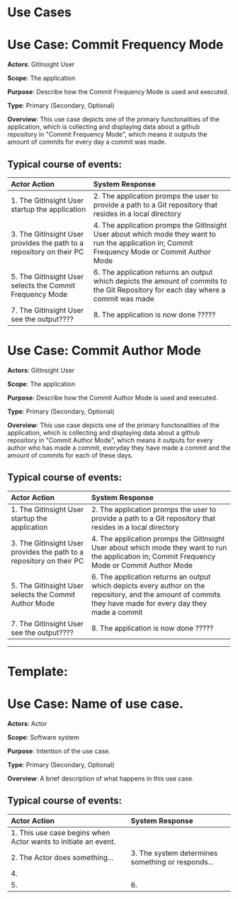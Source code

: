 # Use Cases

Use Case: Commit Frequency Mode
=================================
**Actors**: GitInsight User

**Scope**: The application

**Purpose**: Describe how the Commit Frequency Mode is used and executed. 

**Type**: Primary (Secondary, Optional)

**Overview**: This use case depicts one of the primary functonalities of the application, which is collecting and displaying data about a github repository in "Commit Frequency Mode", which means it outputs the amount of commits for every day a commit was made. 

Typical course of events:
----------------------

| Actor Action | System Response |
|:--------------|:----------------|
| 1. The GitInsight User startup the application| 2. The application promps the user to provide a path to a Git repository that resides in a local directory |
| 3. The GitInsight User provides the path to a repository on their PC | 4. The application promps the GitInsight User about which mode they want to run the application in; Commit Frequency Mode or Commit Author Mode |
|5. The GitInsight User selects the Commit Frequency Mode | 6. The application returns an output which depicts the amount of commits to the Git Repository for each day where a commit was made |
|7. The GitInsight User see the output????  | 8. The application is now done ????? |


Use Case: Commit Author Mode
=================================
**Actors**: GitInsight User

**Scope**: The application

**Purpose**: Describe how the Commit Author Mode is used and executed. 

**Type**: Primary (Secondary, Optional)

**Overview**: This use case depicts one of the primary functonalities of the application, which is collecting and displaying data about a github repository in "Commit Author Mode", which means it outputs for every author who has made a commit, everyday they have made a commit and the amount of commits for each of these days. 

Typical course of events:
----------------------

| Actor Action | System Response |
|:--------------|:----------------|
| 1. The GitInsight User startup the application| 2. The application promps the user to provide a path to a Git repository that resides in a local directory |
| 3. The GitInsight User provides the path to a repository on their PC | 4. The application promps the GitInsight User about which mode they want to run the application in; Commit Frequency Mode or Commit Author Mode |
|5. The GitInsight User selects the Commit Author Mode | 6. The application returns an output which depicts every author on the repository, and the amount of commits they have made for every day they made a commit |
|7. The GitInsight User see the output????  | 8. The application is now done ????? |

________________________________________________________________________________________

# Template:

Use Case: Name of use case.
=================================
**Actors**: Actor

**Scope**: Software system

**Purpose**: Intention of the use case.

**Type**: Primary (Secondary, Optional)

**Overview**: A brief description of what happens in this use case.

Typical course of events:
----------------------

| Actor Action | System Response |
|:--------------|:----------------|
| 1. This use case begins when Actor wants to initiate an event.| |
| 2. The Actor does something... | 3. The system determines something or responds... |
|4. ||
|5. | 6. |